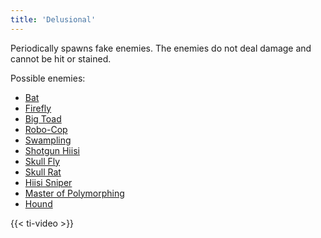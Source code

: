 ```yaml
---
title: 'Delusional'
---
```


Periodically spawns fake enemies. The enemies do not deal damage and cannot be hit or stained.

Possible enemies:
- [Bat](https://noita.wiki.gg/wiki/Lepakko)
- [Firefly](https://noita.wiki.gg/wiki/Tulik%C3%A4rp%C3%A4nen)
- [Big Toad](https://noita.wiki.gg/wiki/J%C3%A4ttikonna)
- [Robo-Cop](https://noita.wiki.gg/wiki/Robottikytt%C3%A4)
- [Swampling](https://noita.wiki.gg/wiki/M%C3%A4rki%C3%A4inen)
- [Shotgun Hiisi](https://noita.wiki.gg/wiki/M%C3%A4rki%C3%A4inen)
- [Skull Fly](https://noita.wiki.gg/wiki/Kallok%C3%A4rp%C3%A4nen)
- [Skull Rat](https://noita.wiki.gg/wiki/Kallorotta)
- [Hiisi Sniper](https://noita.wiki.gg/wiki/Snipuhiisi)
- [Master of Polymorphing](https://noita.wiki.gg/wiki/Muodonmuutosmestari)
- [Hound](https://noita.wiki.gg/wiki/Hurtta)

{{< ti-video >}}
